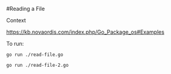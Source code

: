 #Reading a File

Context
    
https://kb.novaordis.com/index.php/Go_Package_os#Examples


To run:

    go run ./read-file.go
    
    go run ./read-file-2.go
    
